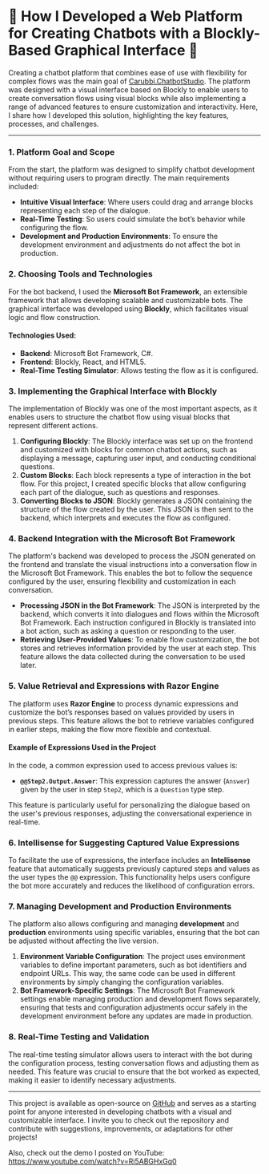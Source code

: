 # 🤖 How I Developed a Web Platform for Creating Chatbots with a Blockly-Based Graphical Interface 🧩

Creating a chatbot platform that combines ease of use with flexibility for complex flows was the main goal of [Carubbi.ChatbotStudio](https://github.com/rcarubbi/Carubbi.ChatbotStudio). The platform was designed with a visual interface based on Blockly to enable users to create conversation flows using visual blocks while also implementing a range of advanced features to ensure customization and interactivity. Here, I share how I developed this solution, highlighting the key features, processes, and challenges.

---

### 1. **Platform Goal and Scope**

From the start, the platform was designed to simplify chatbot development without requiring users to program directly. The main requirements included:

- **Intuitive Visual Interface**: Where users could drag and arrange blocks representing each step of the dialogue.
- **Real-Time Testing**: So users could simulate the bot’s behavior while configuring the flow.
- **Development and Production Environments**: To ensure the development environment and adjustments do not affect the bot in production.

### 2. **Choosing Tools and Technologies**

For the bot backend, I used the **Microsoft Bot Framework**, an extensible framework that allows developing scalable and customizable bots. The graphical interface was developed using **Blockly**, which facilitates visual logic and flow construction.

#### Technologies Used:

- **Backend**: Microsoft Bot Framework, C#.
- **Frontend**: Blockly, React, and HTML5.
- **Real-Time Testing Simulator**: Allows testing the flow as it is configured.

### 3. **Implementing the Graphical Interface with Blockly**

The implementation of Blockly was one of the most important aspects, as it enables users to structure the chatbot flow using visual blocks that represent different actions.

1. **Configuring Blockly**: The Blockly interface was set up on the frontend and customized with blocks for common chatbot actions, such as displaying a message, capturing user input, and conducting conditional questions.
2. **Custom Blocks**: Each block represents a type of interaction in the bot flow. For this project, I created specific blocks that allow configuring each part of the dialogue, such as questions and responses.
3. **Converting Blocks to JSON**: Blockly generates a JSON containing the structure of the flow created by the user. This JSON is then sent to the backend, which interprets and executes the flow as configured.

### 4. **Backend Integration with the Microsoft Bot Framework**

The platform's backend was developed to process the JSON generated on the frontend and translate the visual instructions into a conversation flow in the Microsoft Bot Framework. This enables the bot to follow the sequence configured by the user, ensuring flexibility and customization in each conversation.

- **Processing JSON in the Bot Framework**: The JSON is interpreted by the backend, which converts it into dialogues and flows within the Microsoft Bot Framework. Each instruction configured in Blockly is translated into a bot action, such as asking a question or responding to the user.
- **Retrieving User-Provided Values**: To enable flow customization, the bot stores and retrieves information provided by the user at each step. This feature allows the data collected during the conversation to be used later.

### 5. **Value Retrieval and Expressions with Razor Engine**

The platform uses **Razor Engine** to process dynamic expressions and customize the bot’s responses based on values provided by users in previous steps. This feature allows the bot to retrieve variables configured in earlier steps, making the flow more flexible and contextual.

#### Example of Expressions Used in the Project

In the code, a common expression used to access previous values is:

- **`@@Step2.Output.Answer`**: This expression captures the answer (`Answer`) given by the user in step `Step2`, which is a `Question` type step.

This feature is particularly useful for personalizing the dialogue based on the user's previous responses, adjusting the conversational experience in real-time.

### 6. **Intellisense for Suggesting Captured Value Expressions**

To facilitate the use of expressions, the interface includes an **Intellisense** feature that automatically suggests previously captured steps and values as the user types the `@@` expression. This functionality helps users configure the bot more accurately and reduces the likelihood of configuration errors.

### 7. **Managing Development and Production Environments**

The platform also allows configuring and managing **development** and **production** environments using specific variables, ensuring that the bot can be adjusted without affecting the live version.

1. **Environment Variable Configuration**: The project uses environment variables to define important parameters, such as bot identifiers and endpoint URLs. This way, the same code can be used in different environments by simply changing the configuration variables.
2. **Bot Framework-Specific Settings**: The Microsoft Bot Framework settings enable managing production and development flows separately, ensuring that tests and configuration adjustments occur safely in the development environment before any updates are made in production.

### 8. **Real-Time Testing and Validation**

The real-time testing simulator allows users to interact with the bot during the configuration process, testing conversation flows and adjusting them as needed. This feature was crucial to ensure that the bot worked as expected, making it easier to identify necessary adjustments.

---

This project is available as open-source on [GitHub](https://github.com/rcarubbi/Carubbi.ChatbotStudio) and serves as a starting point for anyone interested in developing chatbots with a visual and customizable interface. I invite you to check out the repository and contribute with suggestions, improvements, or adaptations for other projects!

Also, check out the demo I posted on YouTube: https://www.youtube.com/watch?v=Ri5ABGHxGq0
